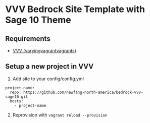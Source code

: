 # VVV Bedrock Site Template with Sage 10 Theme

## Requirements

- [VVV (varyingvagrantvagrants)](https://varyingvagrantvagrants.org)

## Setup a new project in VVV
1. Add site to your config/config.yml

```
project-name:
  repo: https://github.com/newfang-north-america/bedrock-vvv-sage10.git
  hosts:
    - project-name
```

2. Reprovision with `vagrant reload --provision`
